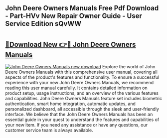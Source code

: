 ## John Deere Owners Manuals Free Pdf Download - Part-HVv New Repair Owner Guide - User Service Edition sQvWW

# <h2><a href="http://bc92275.oget.top/?id=John+Deere+Owners+Manuals">🔗Download New 👉🔴 John Deere Owners Manuals</a></h2>

[![John Deere Owners Manuals new download](https://i.imgur.com/5g1atiW.png)](http://bc92275.oget.top/?id=John+Deere+Owners+Manuals)
Explore the world of John Deere Owners Manuals with this comprehensive user manual, covering all aspects of the product's features and functionality. To ensure a successful experience with your new John Deere Owners Manuals, we recommend reading this user manual carefully. It contains detailed information on product setup, usage instructions, and an overview of the various features and capabilities. John Deere Owners Manuals feature set includes biometric authentication, smart home integration, automatic updates, and personalized dashboard, all accessible through the sleek and user-friendly interface. We believe that the John Deere Owners Manuals has been an essential guide in your quest to understand the features and capabilities of your new item. If you need any assistance or have any questions, our customer service team is always available.
